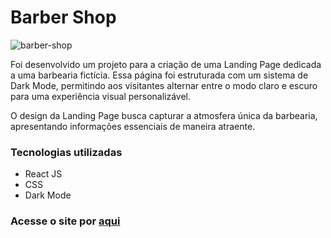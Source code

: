 # Barber Shop

![barber-shop](https://github.com/douglasjosebarboza/barber-shop/assets/86023441/3174a4b7-51d7-4c0b-a318-07938ad5bd80)

Foi desenvolvido um projeto para a criação de uma Landing Page dedicada a uma barbearia fictícia. Essa página foi estruturada com um sistema de Dark Mode, permitindo aos visitantes alternar entre o modo claro e escuro para uma experiência visual personalizável.

O design da Landing Page busca capturar a atmosfera única da barbearia, apresentando informações essenciais de maneira atraente.

### Tecnologias utilizadas
- React JS
- CSS
- Dark Mode

### Acesse o site por [aqui](https://barber-shop-460igihy8-douglasjosebarboza.vercel.app/)
